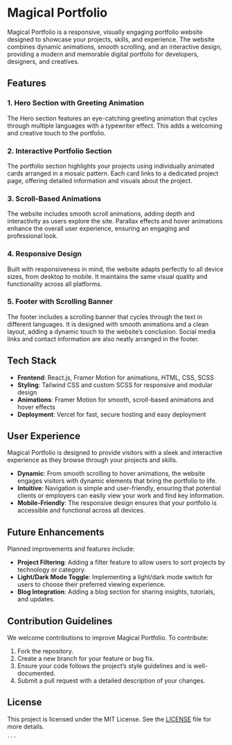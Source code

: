 # Magical Portfolio

Magical Portfolio is a responsive, visually engaging portfolio website designed to showcase your projects, skills, and experience. The website combines dynamic animations, smooth scrolling, and an interactive design, providing a modern and memorable digital portfolio for developers, designers, and creatives.

## Features

### 1. Hero Section with Greeting Animation
The Hero section features an eye-catching greeting animation that cycles through multiple languages with a typewriter effect. This adds a welcoming and creative touch to the portfolio.

### 2. Interactive Portfolio Section
The portfolio section highlights your projects using individually animated cards arranged in a mosaic pattern. Each card links to a dedicated project page, offering detailed information and visuals about the project.

### 3. Scroll-Based Animations
The website includes smooth scroll animations, adding depth and interactivity as users explore the site. Parallax effects and hover animations enhance the overall user experience, ensuring an engaging and professional look.

### 4. Responsive Design
Built with responsiveness in mind, the website adapts perfectly to all device sizes, from desktop to mobile. It maintains the same visual quality and functionality across all platforms.

### 5. Footer with Scrolling Banner
The footer includes a scrolling banner that cycles through the text in different languages. It is designed with smooth animations and a clean layout, adding a dynamic touch to the website’s conclusion. Social media links and contact information are also neatly arranged in the footer.

## Tech Stack

- **Frontend**: React.js, Framer Motion for animations, HTML, CSS, SCSS
- **Styling**: Tailwind CSS and custom SCSS for responsive and modular design
- **Animations**: Framer Motion for smooth, scroll-based animations and hover effects
- **Deployment**: Vercel for fast, secure hosting and easy deployment

## User Experience

Magical Portfolio is designed to provide visitors with a sleek and interactive experience as they browse through your projects and skills.

- **Dynamic**: From smooth scrolling to hover animations, the website engages visitors with dynamic elements that bring the portfolio to life.
- **Intuitive**: Navigation is simple and user-friendly, ensuring that potential clients or employers can easily view your work and find key information.
- **Mobile-Friendly**: The responsive design ensures that your portfolio is accessible and functional across all devices.

## Future Enhancements

Planned improvements and features include:

- **Project Filtering**: Adding a filter feature to allow users to sort projects by technology or category.
- **Light/Dark Mode Toggle**: Implementing a light/dark mode switch for users to choose their preferred viewing experience.
- **Blog Integration**: Adding a blog section for sharing insights, tutorials, and updates.

## Contribution Guidelines

We welcome contributions to improve Magical Portfolio. To contribute:

1. Fork the repository.
2. Create a new branch for your feature or bug fix.
3. Ensure your code follows the project’s style guidelines and is well-documented.
4. Submit a pull request with a detailed description of your changes.

## License

This project is licensed under the MIT License. See the [LICENSE](LICENSE) file for more details.

    ```


